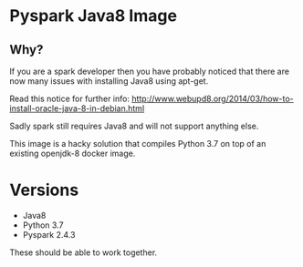 # Pyspark Java8 Image

## Why?

If you are a spark developer then you have probably noticed that there are now many issues with installing Java8 using apt-get.

Read this notice for further info: http://www.webupd8.org/2014/03/how-to-install-oracle-java-8-in-debian.html

Sadly spark still requires Java8 and will not support anything else.

This image is a hacky solution that compiles Python 3.7 on top of an existing openjdk-8 docker image.

# Versions

- Java8
- Python 3.7
- Pyspark 2.4.3

These should be able to work together. 

